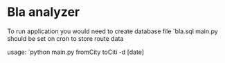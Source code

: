 # Bla analyzer

To run application you would need to create database file 
`bla.sql
main.py should be set on cron to store route data

usage:
`python main.py fromCity toCiti -d [date]

